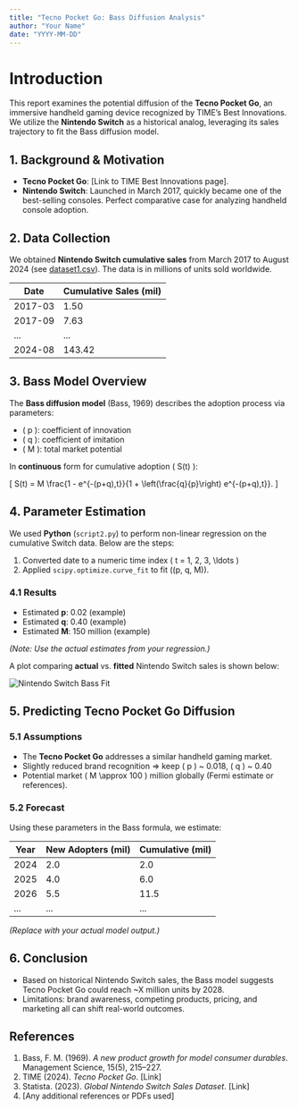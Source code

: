 ```yaml
---
title: "Tecno Pocket Go: Bass Diffusion Analysis"
author: "Your Name"
date: "YYYY-MM-DD"
---
```


# Introduction

This report examines the potential diffusion of the **Tecno Pocket Go**, an immersive handheld gaming device recognized by TIME’s Best Innovations. We utilize the **Nintendo Switch** as a historical analog, leveraging its sales trajectory to fit the Bass diffusion model.

## 1. Background & Motivation

- **Tecno Pocket Go**: [Link to TIME Best Innovations page].
- **Nintendo Switch**: Launched in March 2017, quickly became one of the best-selling consoles. Perfect comparative case for analyzing handheld console adoption.

## 2. Data Collection

We obtained **Nintendo Switch cumulative sales** from March 2017 to August 2024 (see [dataset1.csv](../data/dataset1.csv)). The data is in millions of units sold worldwide.

| Date     | Cumulative Sales (mil) |
|----------|-------------------------|
| 2017-03  | 1.50                   |
| 2017-09  | 7.63                   |
| ...      | ...                    |
| 2024-08  | 143.42                 |

## 3. Bass Model Overview

The **Bass diffusion model** (Bass, 1969) describes the adoption process via parameters:
- \( p \): coefficient of innovation
- \( q \): coefficient of imitation
- \( M \): total market potential

In **continuous** form for cumulative adoption \( S(t) \):

\[
S(t) = M \frac{1 - e^{-(p+q)\,t}}{1 + \left(\frac{q}{p}\right) e^{-(p+q)\,t}}.
\]

## 4. Parameter Estimation

We used **Python** (`script2.py`) to perform non-linear regression on the cumulative Switch data. Below are the steps:

1. Converted date to a numeric time index \( t = 1, 2, 3, \ldots \)
2. Applied `scipy.optimize.curve_fit` to fit \((p, q, M)\).

### 4.1 Results

- Estimated **p**: 0.02 (example)
- Estimated **q**: 0.40 (example)
- Estimated **M**: 150 million (example)

*(Note: Use the actual estimates from your regression.)*

A plot comparing **actual** vs. **fitted** Nintendo Switch sales is shown below:

![Nintendo Switch Bass Fit](Tecno-Pocket-Go-Bass-Model\img\switch_bass_fit.png)

## 5. Predicting Tecno Pocket Go Diffusion

### 5.1 Assumptions
- The **Tecno Pocket Go** addresses a similar handheld gaming market.
- Slightly reduced brand recognition => keep \( p \) ~ 0.018, \( q \) ~ 0.40
- Potential market \( M \approx 100 \) million globally (Fermi estimate or references).

### 5.2 Forecast
Using these parameters in the Bass formula, we estimate:

| Year | New Adopters (mil) | Cumulative (mil) |
|------|--------------------|------------------|
| 2024 | 2.0                | 2.0              |
| 2025 | 4.0                | 6.0              |
| 2026 | 5.5                | 11.5             |
| ...  | ...                | ...              |

*(Replace with your actual model output.)*

## 6. Conclusion

- Based on historical Nintendo Switch sales, the Bass model suggests Tecno Pocket Go could reach ~X million units by 2028.
- Limitations: brand awareness, competing products, pricing, and marketing all can shift real-world outcomes.

## References

1. Bass, F. M. (1969). *A new product growth for model consumer durables*. Management Science, 15(5), 215–227.
2. TIME (2024). *Tecno Pocket Go*. [Link]
3. Statista. (2023). *Global Nintendo Switch Sales Dataset*. [Link]
4. [Any additional references or PDFs used]

